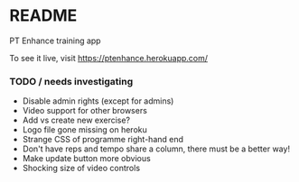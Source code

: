 # README

PT Enhance training app

To see it live, visit https://ptenhance.herokuapp.com/

### TODO / needs investigating

* Disable admin rights (except for admins)
* Video support for other browsers
* Add vs create new exercise?
* Logo file gone missing on heroku
* Strange CSS of programme right-hand end
* Don't have reps and tempo share a column, there must be a better way!
* Make update button more obvious
* Shocking size of video controls

